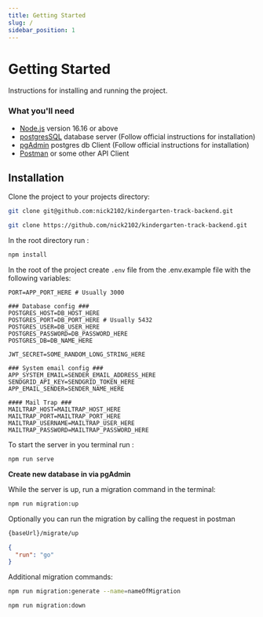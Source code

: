 ```yaml
---
title: Getting Started
slug: /
sidebar_position: 1
---
```


# Getting Started

Instructions for installing and running the project.

### What you'll need

- [Node.js](https://nodejs.org/en/download/) version 16.16 or above
- [postgresSQL](https://www.postgresql.org/download/) database server (Follow official instructions for installation)
- [pgAdmin](https://www.pgadmin.org/download/) postgres db Client (Follow official instructions for installation)
- [Postman](https://www.postman.com/) or some other API Client

## Installation

Clone the project to your projects directory:

```bash title="via SSH"
git clone git@github.com:nick2102/kindergarten-track-backend.git
```

```bash title="via HTTPS"
git clone https://github.com/nick2102/kindergarten-track-backend.git
```

In the root directory run :

```bash
npm install
```

In the root of the project create `.env` file from the .env.example file with the following variables:

```dotenv
PORT=APP_PORT_HERE # Usually 3000

### Database config ###
POSTGRES_HOST=DB_HOST_HERE
POSTGRES_PORT=DB_PORT_HERE # Usually 5432
POSTGRES_USER=DB_USER_HERE
POSTGRES_PASSWORD=DB_PASSWORD_HERE
POSTGRES_DB=DB_NAME_HERE

JWT_SECRET=SOME_RANDOM_LONG_STRING_HERE

### System email config ###
APP_SYSTEM_EMAIL=SENDER_EMAIL_ADDRESS_HERE
SENDGRID_API_KEY=SENDGRID_TOKEN_HERE
APP_EMAIL_SENDER=SENDER_NAME_HERE

#### Mail Trap ###
MAILTRAP_HOST=MAILTRAP_HOST_HERE
MAILTRAP_PORT=MAILTRAP_PORT_HERE
MAILTRAP_USERNAME=MAILTRAP_USER_HERE
MAILTRAP_PASSWORD=MAILTRAP_PASSWORD_HERE
```

To start the server in you terminal run :

```bash
npm run serve
```

**Create new database in via pgAdmin**

While the server is up, run a migration command in the terminal:

```bash
npm run migration:up
```

Optionally you can run the migration by calling the request in postman
```bash title="src\controllers\Migration\Migration.controller.ts"
{baseUrl}/migrate/up
```

```json title="Body: "
{
  "run": "go"
}
```

Additional migration commands:

```bash title="for creating new migration files"
npm run migration:generate --name=nameOfMigration
```

```bash title="for rolling back the last migration"
npm run migration:down
```